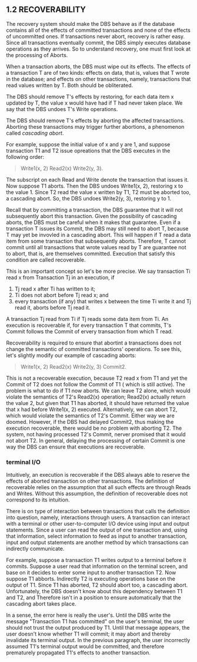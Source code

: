 1.2 RECOVERABILITY
---------

The recovery system should make the DBS behave as if the database contains all of the effects of committed transactions and 
none of the effects of uncommitted ones. If transactions never abort, recovery is rather easy. Since all transactions 
eventually commit, the DBS simply executes database operations as they arrives. So to understand recovery, one must first 
look at the processing of Aborts.

When a transaction aborts, the DBS must wipe out its effects. The effects of a transaction T are of two kinds: effects on 
data, that is, values that T wrote in the database; and effects on other transactions, namely, transactions that read values 
written by T. Both should be obliterated.

The DBS should remove T's effects by restoring, for each data item x updated by T, the value x would have had if T had never 
taken place. We say that the DBS undoes T's Write operations.

The DBS should remove T's effects by aborting the affected transactions. Aborting these transactions may trigger further 
abortions, a phenomenon called *cascading abort*.

For example, suppose the initial value of x and y are 1, and suppose transaction T1 and T2 issue opreations that the DBS 
executes in the following order:

> Write1(x, 2)
> Read2(x)
> Write2(y, 3).

The subscript on each Read and Write denote the transaction that issues it. Now suppose T1 aborts. Then the DBS undoes 
Write1(x, 2), restoring x to the value 1. Since T2 read the value x written by T1, T2 must be aborted too, a cascading abort. 
So, the DBS undoes Write2(y, 3), restoring y to 1.

Recall that by committing a transaction, the DBS guarantee that it will not subsequently abort this transaction. Given the 
possibility of cascading aborts, the DBS must be careful when it makes that guarantee. Even if a transaction T issues its 
Commit, the DBS may still need to abort T, because T may yet be invovled in a cascading abort. This will happen if T read a 
data item from some transaction that subsequently aborts. Therefore, T cannot commit until all transactions that wrote values 
read by T are guarantee not to abort, that is, are themselves committed. Execution that satisfy this condition are called 
recoverable.

This is an important concept so let's be more precise. We say transaction Ti read x from Transaction Tj in an execution, if 

1. Tj read x after Ti has written to it;
2. Ti does not abort before Tj read x; and
3. every transaction (if any) that writes x between the time Ti write it and Tj read it, aborts before Tj read it.

A transaction Tj read from Ti if Tj reads some data item from Ti. An execution is recoverable if, for every transaction T that 
commits, T's Commit follows the Commit of ervery transaction from which T read.

Recoverability is required to ensure that abortint a transactions does not change the semantic of committed transactions'
operations. To see this, let's slightly modify our example of cascading aborts:

> Write1(x, 2)
> Read2(x)
> Write2(y, 3)
> Commit2.

This is not a recoverable execution, because T2 read x from T1 and yet the Commit of T2 does not follow the Commit of T1 ( 
which is still active). The problem is what to do if T1 now aborts. We can leave T2 alone, which would violate the semantics 
of T2's Read2(x) operation; Read2(x) actually return the value 2, but given that T1 has aborted, it should have returned the value that x had before Write1(x, 2) executed. Alternatively, we can abort T2, which would violate the semantics of T2's 
Commit. Either way we are doomed. However, if the DBS had delayed Commit2, thus making the execution recoverable, there would 
be no problem with aborting T2. The system, not having processed T2's Commit, nerver promised that it would not abort T2. In 
general, delaying the processing of certain Commit is one way the DBS can ensure that executions are recoverable.

### terminal I/O

Intuitively, an execution is recoverable if the DBS always able to reserve the effects of aborted transaction on other
transactions. The definition of recoverable relies on the assumption that all such effects are through Reads and Writes. 
Without this assumption, the definition of recoverable does not correspond to its intuition.

There is on type of interaction between transactions that calls the definition into question, namely, interactions through 
users. A transaction can interact with a terminal or other user-to-computer I/O device using input and output statements. 
Since a user can read the output of one transaction and, using that information, select information to feed as input to 
another transaction, input and output statements are another method by which transactions can indirectly communicate.

For example, suppose a transaction T1 writes output to a terminal before it commits. Suppose a user read that information on 
the terminal screen, and base on it decides to enter some input to another transaction T2. Now suppose T1 abborts. Indirectly 
T2 is executing operations base on the output of T1. Since T1 has aborted, T2 should abort too, a cascading abort. 
Unfortunately, the DBS doesn't know about this dependency between T1 and T2, and Therefore isn't in a position to ensure 
automatically that the cascading abort takes place.

In a sense, the error here is really the user's. Until the DBS write the message "Transaction T1 has committed" on the user's 
terminal, the user should not trust the output produced by T1. Until that message appears, the user doesn't know whether T1 
will commit; it may abort and thereby invalidate its terminal output. In the previous paragraph, the user incorrectly assumed 
T1's terminal output would be committed, and therefore prematurely propagated T1's effects to another transaction.



